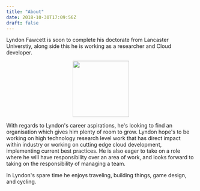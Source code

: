 ```yaml
---
title: "About"
date: 2018-10-30T17:09:56Z
draft: false
---
```


Lyndon Fawcett is soon to complete his doctorate from Lancaster Universtiy, along side this he is working as a researcher and Cloud developer.

<div style="text-align:center"><img height='150' src ="https://avatars2.githubusercontent.com/u/5150703?s=400&u=999e3081cdb0833bc3c256301136e65bd4d98849&v=4" /></div>

With regards to Lyndon's career aspirations, he's looking to find an organisation which gives him plenty of room to grow. Lyndon hope's to be working on high technology research level work that has direct impact within industry or working on cutting edge cloud development, implementing current best practices. He is also eager to take on a role where he will have responsibility over an area of work, and looks forward to taking on the responsibility of managing a team.

In Lyndon's spare time he enjoys traveling, building things, game design, and cycling.

